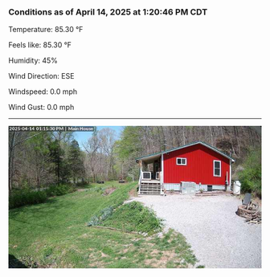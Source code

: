 ### Conditions as of April 14, 2025 at 1:20:46 PM CDT 

Temperature: 85.30 &deg;F

Feels like: 85.30 &deg;F

Humidity: 45%

Wind Direction: ESE

Windspeed: 0.0 mph

Wind Gust: 0.0 mph

---

<img src="./images/latest.jpeg"/>

